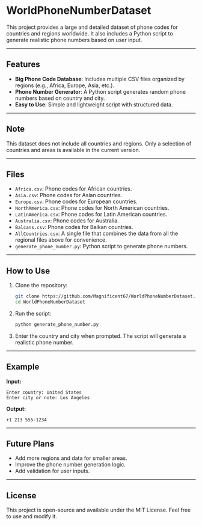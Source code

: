 # WorldPhoneNumberDataset

This project provides a large and detailed dataset of phone codes for countries and regions worldwide. It also includes a Python script to generate realistic phone numbers based on user input.

---

## Features

- **Big Phone Code Database**: Includes multiple CSV files organized by regions (e.g., Africa, Europe, Asia, etc.).
- **Phone Number Generator**: A Python script generates random phone numbers based on country and city.
- **Easy to Use**: Simple and lightweight script with structured data.

---

## Note

This dataset does not include all countries and regions. Only a selection of countries and areas is available in the current version.

---

## Files

- `Africa.csv`: Phone codes for African countries.
- `Asia.csv`: Phone codes for Asian countries.
- `Europe.csv`: Phone codes for European countries.
- `NorthAmerica.csv`: Phone codes for North American countries.
- `LatinAmerica.csv`: Phone codes for Latin American countries.
- `Australia.csv`: Phone codes for Australia.
- `Balcans.csv`: Phone codes for Balkan countries.
- `AllCountries.csv`: A single file that combines the data from all the regional files above for convenience.
- `generate_phone_number.py`: Python script to generate phone numbers.

---

## How to Use

1. Clone the repository:
   ```bash
   git clone https://github.com/Magnificent67/WorldPhoneNumberDataset.git
   cd WorldPhoneNumberDataset
   ```

2. Run the script:
   ```bash
   python generate_phone_number.py
   ```

3. Enter the country and city when prompted. The script will generate a realistic phone number.

---

## Example

**Input:**
```
Enter country: United States
Enter city or note: Los Angeles
```

**Output:**
```
+1 213 555-1234
```

---

## Future Plans

- Add more regions and data for smaller areas.
- Improve the phone number generation logic.
- Add validation for user inputs.

---

## License

This project is open-source and available under the MIT License. Feel free to use and modify it.

